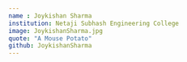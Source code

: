```yaml
---
name : Joykishan Sharma
institution: Netaji Subhash Engineering College
image: JoykishanSharma.jpg
quote: "A Mouse Potato"
github: JoykishanSharma
---
```

